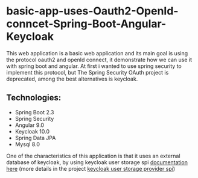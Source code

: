 # basic-app-uses-Oauth2-OpenId-conncet-Spring-Boot-Angular-Keycloak


This web application is a basic web application and its main goal is using the protocol oauth2 and openId connect, it demonstrate how we can use it with spring boot and angular. At first i wanted to use spring security to implement this protocol, but The Spring Security OAuth project is deprecated, among the best alternatives is keycloak. 
## Technologies:
- Spring Boot 2.3
- Spring Security 
- Angular 9.0
- Keycloak 10.0
- Spring Data JPA
- Mysql 8.0

One of the characteristics of this application is that it uses an external database of keycloak, by using keycloak user storage spi [documentation here](https://www.keycloak.org/docs/latest/server_development/#_user-storage-spi) (more details in the project [keycloak user storage provider spi](keycloak%20user%20storage%20provider%20spi))


